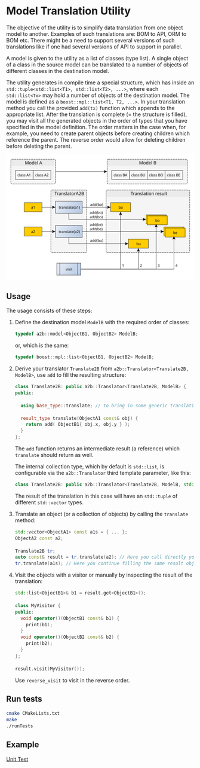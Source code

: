 # Model Translation Utility

The objective of the utility is to simplify data translation from one object model to another. Examples of such translations are: BOM to API, ORM to BOM etc. There might be a need to support several versions of such translations like if one had several versions of API to support in parallel.

A model is given to the utility as a list of classes (type list). A single object of a class in the source model can be translated to a number of objects of different classes in the destination model.

The utility generates in compile time a special structure, which has inside an `std::tuple<std::list<T1>, std::list<T2>, ...>`, where each `std::list<Tx>` may hold a number of objects of the destination model. The model is defined as a `boost::mpl::list<T1, T2, ...>`. In your translation method you call the provided `add(tx)` function which appends to the appropriate list. After the translation is complete (= the structure is filled), you may visit all the generated objects in the order of types that you have specified in the model definition. The order matters in the case when, for example, you need to create parent objects before creating children which reference the parent. The reverse order would allow for deleting children before deleting the parent.

![Scheme](docs/scheme.svg)

## Usage

The usage consists of these steps:

1. Define the destination model `ModelB` with the required order of classes:
   ```c++
   typedef a2b::model<ObjectB1, ObjectB2> ModelB;
   ```
   or, which is the same:
   ```c++
   typedef boost::mpl::list<ObjectB1, ObjectB2> ModelB;
   ```

1. Derive your translator `Translate2B` from `a2b::Translator<Translate2B, ModelB>`, use `add` to fill the resulting structure:
   ```c++
   class Translate2B: public a2b::Translator<Translate2B, ModelB> {
   public:
   
     using base_type::translate; // to bring in some generic translations
     
     result_type translate(ObjectA1 const& obj) {
       return add( ObjectB1{ obj.x, obj.y } );
     }
   };
   ```
   The `add` function returns an intermediate result (a reference) which `translate` should return as well.

   The internal collection type, which by default is `std::list`, is configurable via the `a2b::Translator` third template parameter, like this:
   ```c++
   class Translate2B: public a2b::Translator<Translate2B, ModelB, std::vector>;
   ```
   The result of the translation in this case will have an `std::tuple` of different `std::vector` types.

1. Translate an object (or a collection of objects) by calling the `translate` method:
   ```c++
   std::vector<ObjectA1> const a1s = { ... };
   ObjectA2 const a2;
   
   Translate2B tr;
   auto const& result = tr.translate(a2); // Here you call directly your translate method
   tr.translate(a1s); // Here you continue filling the same result object
   ```

1. Visit the objects with a visitor or manually by inspecting the result of the translation:
   ```c++
   std::list<ObjectB1>& b1 = result.get<ObjectB1>();
   
   class MyVisitor {
   public:
     void operator()(ObjectB1 const& b1) {
       print(b1);
     }
     void operator()(ObjectB2 const& b2) {
       print(b2);
     }
   };
   
   result.visit(MyVisitor());
   ```
   Use `reverse_visit` to visit in the reverse order.

## Run tests
```sh
cmake CMakeLists.txt
make
./runTests

```
## Example
[Unit Test](test/uttranslator.cpp)
